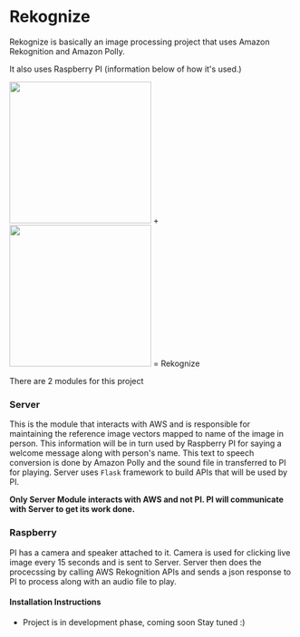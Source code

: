 # Rekognize

Rekognize is basically an image processing project that uses Amazon Rekognition and Amazon Polly.

It also uses Raspberry PI (information below of how it's used.)

<img src="http://core0.staticworld.net/images/article/2015/02/raspberry-pi-2-angle-100569133-orig.png" width="250"> + 
<img src="https://upload.wikimedia.org/wikipedia/commons/thumb/5/5c/AWS_Simple_Icons_AWS_Cloud.svg/2000px-AWS_Simple_Icons_AWS_Cloud.svg.png" width="250"> = Rekognize

There are 2 modules for this project

### Server

This is the module that interacts with AWS and is responsible for maintaining the reference image vectors mapped to name of the image in person.
This information will be in turn used by Raspberry PI for saying a welcome message along with person's name. This text to speech conversion is done by Amazon Polly and the sound file in transferred to PI for playing. Server uses `Flask` framework to build APIs that will be used by PI.

**Only Server Module interacts with AWS and not PI. PI will communicate with Server to get its work done.**

### Raspberry

PI has a camera and speaker attached to it. Camera is used for clicking live image every 15 seconds and is sent to Server. Server then does the procecssing by calling AWS Rekognition APIs and sends a json response to PI to process along with an audio file to play.

#### Installation Instructions

* Project is in development phase, coming soon Stay tuned :)

